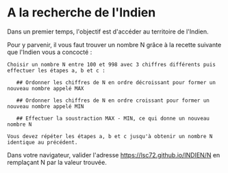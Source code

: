 # A la recherche de l'Indien

Dans un premier temps, l'objectif est d'accéder au territoire de l'Indien. 

Pour y parvenir, il vous faut trouver un nombre N grâce à la recette suivante que l'Indien vous a concocté :

    Choisir un nombre N entre 100 et 998 avec 3 chiffres différents puis effectuer les étapes a, b et c :

       ## Ordonner les chiffres de N en ordre décroissant pour former un nouveau nombre appelé MAX

       ## Ordonner les chiffres de N en ordre croissant pour former un nouveau nombre appelé MIN

       ## Effectuer la soustraction MAX - MIN, ce qui donne un nouveau nombre N

    Vous devez répéter les étapes a, b et c jusqu'à obtenir un nombre N identique au précédent.

Dans votre navigateur, valider l'adresse https://lsc72.github.io/INDIEN/N en remplaçant N par la valeur trouvée.
